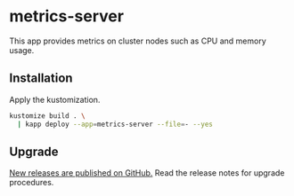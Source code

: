 # metrics-server

This app provides metrics on cluster nodes such as CPU and memory usage.

## Installation

Apply the kustomization.

```sh
kustomize build . \
  | kapp deploy --app=metrics-server --file=- --yes
```

## Upgrade

[New releases are published on GitHub.](https://github.com/kubernetes-sigs/metrics-server/releases)
Read the release notes for upgrade procedures.
